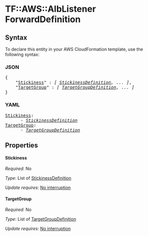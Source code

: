 # TF::AWS::AlbListener ForwardDefinition

## Syntax

To declare this entity in your AWS CloudFormation template, use the following syntax:

### JSON

<pre>
{
    "<a href="#stickiness" title="Stickiness">Stickiness</a>" : <i>[ <a href="stickinessdefinition.md">StickinessDefinition</a>, ... ]</i>,
    "<a href="#targetgroup" title="TargetGroup">TargetGroup</a>" : <i>[ <a href="targetgroupdefinition.md">TargetGroupDefinition</a>, ... ]</i>
}
</pre>

### YAML

<pre>
<a href="#stickiness" title="Stickiness">Stickiness</a>: <i>
      - <a href="stickinessdefinition.md">StickinessDefinition</a></i>
<a href="#targetgroup" title="TargetGroup">TargetGroup</a>: <i>
      - <a href="targetgroupdefinition.md">TargetGroupDefinition</a></i>
</pre>

## Properties

#### Stickiness

_Required_: No

_Type_: List of <a href="stickinessdefinition.md">StickinessDefinition</a>

_Update requires_: [No interruption](https://docs.aws.amazon.com/AWSCloudFormation/latest/UserGuide/using-cfn-updating-stacks-update-behaviors.html#update-no-interrupt)

#### TargetGroup

_Required_: No

_Type_: List of <a href="targetgroupdefinition.md">TargetGroupDefinition</a>

_Update requires_: [No interruption](https://docs.aws.amazon.com/AWSCloudFormation/latest/UserGuide/using-cfn-updating-stacks-update-behaviors.html#update-no-interrupt)

